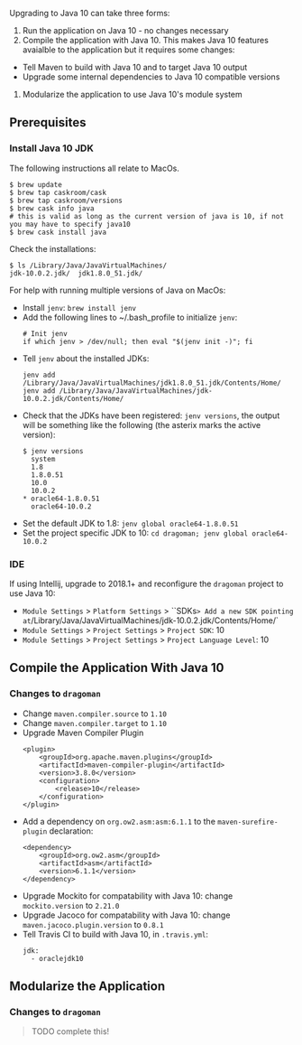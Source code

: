 Upgrading to Java 10 can take three forms:

1. Run the application on Java 10 - no changes necessary
1. Compile the application with Java 10. This makes Java 10 features avaialble to the application but it requires some changes:
  * Tell Maven to build with Java 10 and to target Java 10 output
  * Upgrade some internal dependencies to Java 10 compatible versions
1. Modularize the application to use Java 10's module system


Prerequisites
----

### Install Java 10 JDK

The following instructions all relate to MacOs.

```
$ brew update
$ brew tap caskroom/cask
$ brew tap caskroom/versions
$ brew cask info java
# this is valid as long as the current version of java is 10, if not you may have to specify java10
$ brew cask install java
```

Check the installations:

```
$ ls /Library/Java/JavaVirtualMachines/
jdk-10.0.2.jdk/  jdk1.8.0_51.jdk/
```

For help with running multiple versions of Java on MacOs:

* Install `jenv`: `brew install jenv`
* Add the following lines to ~/.bash_profile to initialize `jenv`:
    ```
    # Init jenv
    if which jenv > /dev/null; then eval "$(jenv init -)"; fi
    ```
* Tell `jenv` about the installed JDKs:
    ```
    jenv add /Library/Java/JavaVirtualMachines/jdk1.8.0_51.jdk/Contents/Home/
    jenv add /Library/Java/JavaVirtualMachines/jdk-10.0.2.jdk/Contents/Home/
    ```
* Check that the JDKs have been registered: `jenv versions`, the output will be something like the following (the asterix marks the active version):
    ```
    $ jenv versions
      system
      1.8
      1.8.0.51
      10.0
      10.0.2
    * oracle64-1.8.0.51
      oracle64-10.0.2
    ```
* Set the default JDK to 1.8: `jenv global oracle64-1.8.0.51`
* Set the project specific JDK to 10: `cd dragoman; jenv global oracle64-10.0.2`

### IDE

If using Intellij, upgrade to 2018.1+ and reconfigure the `dragoman` project to use Java 10:

* `Module Settings` > `Platform Settings` > ``SDKs` > Add a new SDK pointing at `/Library/Java/JavaVirtualMachines/jdk-10.0.2.jdk/Contents/Home/`
* `Module Settings` > `Project Settings` > `Project SDK`: 10
* `Module Settings` > `Project Settings` > `Project Language Level`: 10

Compile the Application With Java 10
----

### Changes to `dragoman`

* Change `maven.compiler.source` to `1.10`
* Change `maven.compiler.target` to `1.10`
* Upgrade Maven Compiler Plugin
    ```
    <plugin>
        <groupId>org.apache.maven.plugins</groupId>
        <artifactId>maven-compiler-plugin</artifactId>
        <version>3.8.0</version>
        <configuration>
            <release>10</release>
        </configuration>
    </plugin>
    ```
* Add a dependency on `org.ow2.asm:asm:6.1.1` to the `maven-surefire-plugin` declaration:
    ```
    <dependency>
        <groupId>org.ow2.asm</groupId>
        <artifactId>asm</artifactId>
        <version>6.1.1</version>
    </dependency>
    ```
* Upgrade Mockito for compatability with Java 10: change `mockito.version` to `2.21.0`
* Upgrade Jacoco for compatability with Java 10: change `maven.jacoco.plugin.version` to `0.8.1`
* Tell Travis CI to build with Java 10, in `.travis.yml`:
    ```
    jdk:
      - oraclejdk10
    ```

Modularize the Application
----

### Changes to `dragoman`

> TODO complete this!

